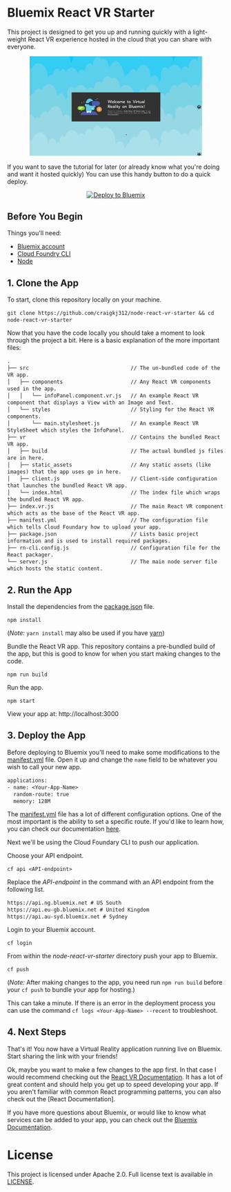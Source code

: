 # Bluemix React VR Starter

This project is designed to get you up and running quickly with a light-weight React VR experience hosted in the cloud that you can share with everyone.

<p align="center">
  <img src="readme_img/example-run.gif" width="400">
</p>

If you want to save the tutorial for later (or already know what you're doing and want it hosted quickly) You can use this handy button to do a quick deploy.

<p align="center">
    <a href="https://bluemix.net/deploy?repository=https://github.com/craigkj312/node-react-vr-starter&branch=master"><img src="https://bluemix.net/deploy/button.png" alt="Deploy to Bluemix" target="_blank"></a>
</p>

## Before You Begin

Things you'll need:
* [Bluemix account](https://console.ng.bluemix.net/registration/)
* [Cloud Foundry CLI](https://github.com/cloudfoundry/cli#downloads)
* [Node](https://nodejs.org/en/)

## 1. Clone the App

To start, clone this repository locally on your machine.

  ```
  git clone https://github.com/craigkj312/node-react-vr-starter && cd node-react-vr-starter
  ```

Now that you have the code locally you should take a moment to look through the project a bit. Here is a basic explanation of the more important files:

```
.
├── src                                 // The un-bundled code of the VR app.
│   ├── components                      // Any React VR components used in the app.
│   │   └── infoPanel.component.vr.js   // An example React VR component that displays a View with an Image and Text.
│   └── styles                          // Styling for the React VR components.
│       └── main.stylesheet.js          // An example React VR StyleSheet which styles the InfoPanel.
├── vr                                  // Contains the bundled React VR app.
│   ├── build                           // The actual bundled js files are in here.
│   ├── static_assets                   // Any static assets (like images) that the app uses go in here.
│   ├── client.js                       // Client-side configuration that launches the bundled React VR app.
│   └── index.html                      // The index file which wraps the bundled React VR app.
├── index.vr.js                         // The main React VR component which acts as the base of the React VR app.
├── manifest.yml                        // The configuration file which tells Cloud Foundary how to upload your app.
├── package.json                        // Lists basic project information and is used to install required packages.
├── rn-cli.config.js                    // Configuration file for the React packager. 
└── server.js                           // The main node server file which hosts the static content.
```

## 2. Run the App

Install the dependencies from the [package.json](https://docs.npmjs.com/files/package.json) file.
  ```
  npm install
  ```
(_Note:_ `yarn install` may also be used if you have [yarn](https://yarnpkg.com/en/))

Bundle the React VR app. This repository contains a pre-bundled build of the app, but this is good to know for when you start making changes to the code.
  ```
  npm run build
  ```

Run the app.
  ```
  npm start  
  ```

View your app at: http://localhost:3000

## 3. Deploy the App

Before deploying to Bluemix you'll need to make some modifications to the [manifest.yml](mainfest.yml) file. Open it up and change the `name` field to be whatever you wish to call your new app.
 
 ```
 applications:
 - name: <Your-App-Name>
   random-route: true
   memory: 128M
 ```

The [manifest.yml](mainfest.yml) file has a lot of different configuration options. One of the most important is the ability to set a specific route. If you'd like to learn how, you can check our documentation [here](https://console.bluemix.net/docs/manageapps/depapps.html#appmanifest).

Next we'll be using the Cloud Foundary CLI to push our application.

Choose your API endpoint.
   ```
   cf api <API-endpoint>
   ```

Replace the *API-endpoint* in the command with an API endpoint from the following list.
  ```
  https://api.ng.bluemix.net # US South
  https://api.eu-gb.bluemix.net # United Kingdom
  https://api.au-syd.bluemix.net # Sydney
  ```

Login to your Bluemix account.

  ```
  cf login
  ```

From within the *node-react-vr-starter* directory push your app to Bluemix.
  ```
  cf push
  ```
(_Note:_ After making changes to the app, you need run `npm run build` before your `cf push` to bundle your app for hosting.)

This can take a minute. If there is an error in the deployment process you can use the command `cf logs <Your-App-Name> --recent` to troubleshoot.

## 4. Next Steps

That's it! You now have a Virtual Reality application running live on Bluemix. Start sharing the link with your friends!

Ok, maybe you want to make a few changes to the app first. In that case I would recommend checking out the [React VR Documentation](https://facebook.github.io/react-vr/docs/getting-started.html). It has a lot of great content and should help you get up to speed developing your app. If you aren't familiar with common React programming patterns, you can also check out the [React Documentation].

If you have more questions about Bluemix, or would like to know what services can be added to your app, you can check out the [Bluemix Documentation](https://console.bluemix.net/docs/).

# License
This project is licensed under Apache 2.0. Full license text is
available in [LICENSE](LICENSE).
